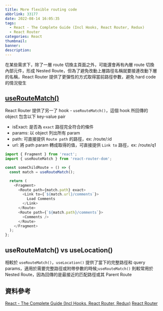 ```yaml
---
title: More flexible routing code
abbrlink: 33177
date: 2022-08-14 16:05:35
tags:
  - React - The Complete Guide (Incl Hooks, React Router, Redux)
  - React Router
categories: React
thumbnail:
banner:
description:
---
```


在某些需求下，除了一層 route 切換主頁面之外，可能還會再有內層 route 切換內部元件，形成 Nested Route，但為了避免改動上層路徑名稱就要接連改動下層的名稱，React Router 提供了更彈性的方式取得當前路徑參數，避免 hard code 的情況發生

<!-- more -->

## [useRouteMatch()](https://github.com/Jerry-Yeh/-React-The-Complete-Guide-Section20-2/commit/3baec000822ab97ea9955aed0b572cf723dcd0a9)

React Router 提供了另一了 hook - `useRouteMatch()`，這個 hook 所回傳的 object 包含以下 key-value pair

- isExact: 是否為 `exact` 路徑完全符合的條件
- params: 以 object 列出所有 param
- path: 可直接提供 `Route path` 的路徑，ex: /route/:id
- url: 將 path param 轉成取得的值，可直接提供 `Link to` 路徑，ex: /route/q1

```js
import { Fragment } from 'react';
import { useRouteMatch } from 'react-router-dom';

const someChildRoute = () => {
  const match = useRouteMatch();

  return (
    <Fragment>
      <Route path={match.path} exact>
        <Link to={`${match.url}/comments`}>
          Load Comments
        </Link>
      </Route>
      <Route path={`${match.path}/comments`}>
        <Comments />
      </Route>
    </Fragment>
  );
};
```

## useRouteMatch() vs useLocation()

相較於 `useRouteMatch()`，`useLocation()` 提供了當下的完整路徑和 query params，適用於需要完整路徑或附帶參數的時候;`useRouteMatch()` 則較常用於 Nested Route，因為回傳的是最接近的匹配路徑或其 Parent Route

## 資料參考

[React - The Complete Guide (Incl Hooks, React Router, Redux)](https://www.udemy.com/course/react-the-complete-guide-incl-redux/)
[React Router](https://reactrouter.com/)
